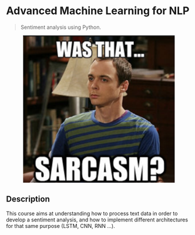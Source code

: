# Advanced Machine Learning for NLP
> Sentiment analysis using Python.

<p align='center'>
  <img src="sarcasm.png" width="413" height="400"/>
</p>

## Description

This course aims at understanding how to process text data in order to develop a sentiment analysis, and how to implement different architectures for that same purpose (LSTM, CNN, RNN ...).

